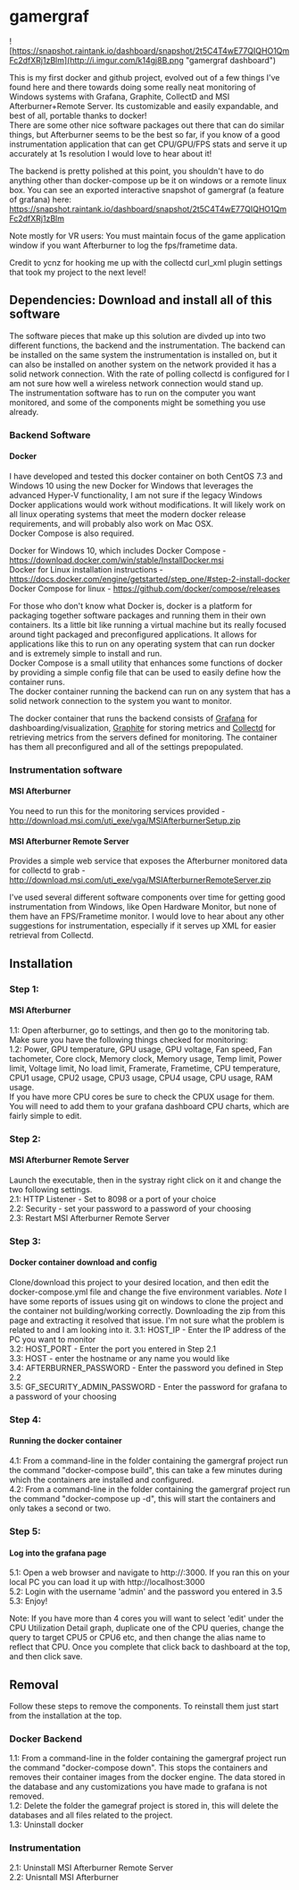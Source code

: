 # gamergraf 
![https://snapshot.raintank.io/dashboard/snapshot/2t5C4T4wE77QIQHO1QmFc2dfXRj1zBlm](http://i.imgur.com/k14gj8B.png "gamergraf dashboard")

This is my first docker and github project, evolved out of a few things I've found here and there towards doing some really neat monitoring of Windows systems with Grafana, Graphite, CollectD and MSI Afterburner+Remote Server. Its customizable and easily expandable, and best of all, portable thanks to docker!  
There are some other nice software packages out there that can do similar things, but Afterburner seems to be the best so far, if you know of a good instrumentation application that can get CPU/GPU/FPS stats and serve it up accurately at 1s resolution I would love to hear about it!
  
The backend is pretty polished at this point, you shouldn't have to do anything other than docker-compose up be it on windows or a remote linux box. You can see an exported interactive snapshot of gamergraf (a feature of grafana) here: https://snapshot.raintank.io/dashboard/snapshot/2t5C4T4wE77QIQHO1QmFc2dfXRj1zBlm  
  
Note mostly for VR users: You must maintain focus of the game application window if you want Afterburner to log the fps/frametime data. 
  
Credit to ycnz for hooking me up with the collectd curl_xml plugin settings that took my project to the next level!  
  
## Dependencies:  Download and install all of this software
The software pieces that make up this solution are divded up into two different functions, the backend and the instrumentation. The backend can be installed on the same system the instrumentation is installed on, but it can also be installed on another system on the network provided it has a solid network connection. With the rate of polling collectd is configured for I am not sure how well a wireless network connection would stand up.  
The instrumentation software has to run on the computer you want monitored, and some of the components might be something you use already.  
  
### Backend Software
#### Docker 
I have developed and tested this docker container on both CentOS 7.3 and Windows 10 using the new Docker for Windows that leverages the advanced Hyper-V functionality, I am not sure if the legacy Windows Docker applications would work without modifications. It will likely work on all linux operating systems that meet the modern docker release requirements, and will probably also work on Mac OSX.  
Docker Compose is also required.  
  
Docker for Windows 10, which includes Docker Compose - https://download.docker.com/win/stable/InstallDocker.msi  
Docker for Linux installation instructions - https://docs.docker.com/engine/getstarted/step_one/#step-2-install-docker  
Docker Compose for linux - https://github.com/docker/compose/releases  
  
For those who don't know what Docker is, docker is a platform for packaging together software packages and running them in their own containers. Its a little bit like running a virtual machine but its really focused around tight packaged and preconfigured applications. It allows for applications like this to run on any operating system that can run docker and is extremely simple to install and run.  
Docker Compose is a small utility that enhances some functions of docker by providing a simple config file that can be used to easily define how the container runs.  
The docker container running the backend can run on any system that has a solid network connection to the system you want to monitor.  
  
The docker container that runs the backend consists of [Grafana](http://www.grafana.com) for dashboarding/visualization, [Graphite](https://graphiteapp.org/) for storing metrics and [Collectd](https://collectd.org/) for retrieving metrics from the servers defined for monitoring. The container has them all preconfigured and all of the settings prepopulated.  
  
###  Instrumentation software
#### MSI Afterburner
You need to run this for the monitoring services provided - http://download.msi.com/uti_exe/vga/MSIAfterburnerSetup.zip
  
#### MSI Afterburner Remote Server
Provides a simple web service that exposes the Afterburner monitored data for collectd to grab - http://download.msi.com/uti_exe/vga/MSIAfterburnerRemoteServer.zip
  
I've used several different software components over time for getting good instrumentation from Windows, like Open Hardware Monitor, but none of them have an FPS/Frametime monitor. I would love to hear about any other suggestions for instrumentation, especially if it serves up XML for easier retrieval from Collectd.  
  
## Installation
### Step 1: 
#### MSI Afterburner
1.1: Open afterburner, go to settings, and then go to the monitoring tab. Make sure you have the following things checked for monitoring:  
1.2: Power, GPU temperature, GPU usage, GPU voltage, Fan speed, Fan tachometer, Core clock, Memory clock, Memory usage, Temp limit, Power limit, Voltage limit, No load limit, Framerate, Frametime, CPU temperature, CPU1 usage, CPU2 usage, CPU3 usage, CPU4 usage, CPU usage, RAM usage.  
If you have more CPU cores be sure to check the CPUX usage for them. You will need to add them to your grafana dashboard CPU charts, which are fairly simple to edit.    
### Step 2:
#### MSI Afterburner Remote Server
Launch the executable, then in the systray right click on it and change the two following settings.  
2.1: HTTP Listener - Set to 8098 or a port of your choice  
2.2: Security - set your password to a password of your choosing  
2.3: Restart MSI Afterburner Remote Server  
### Step 3:
#### Docker container download and config
Clone/download this project to your desired location, and then edit the docker-compose.yml file and change the five environment variables.  *Note* I have some reports of issues using git on windows to clone the project and the container not building/working correctly. Downloading the zip from this page and extracting it resolved that issue. I'm not sure what the problem is related to and I am looking into it.
3.1: HOST_IP - Enter the IP address of the PC you want to monitor  
3.2: HOST_PORT - Enter the port you entered in Step 2.1  
3.3: HOST - enter the hostname or any name you would like  
3.4: AFTERBURNER_PASSWORD - Enter the password you defined in Step 2.2  
3.5: GF_SECURITY_ADMIN_PASSWORD - Enter the password for grafana to a password of your choosing  
### Step 4:
#### Running the docker container
4.1: From a command-line in the folder containing the gamergraf project run the command "docker-compose build", this can take a few minutes during which the containers are installed and configured.  
4.2: From a command-line in the folder containing the gamergraf project run the command "docker-compose up -d", this will start the containers and only takes a second or two.  
### Step 5:
#### Log into the grafana page
5.1: Open a web browser and navigate to http://<ip address of system running docker>:3000. If you ran this on your local PC you can load it up with http://localhost:3000  
5.2: Login with the username 'admin' and the password you entered in 3.5  
5.3: Enjoy!  
  
Note: If you have more than 4 cores you will want to select 'edit' under the CPU Utilization Detail graph, duplicate one of the CPU queries, change the query to target CPU5 or CPU6 etc, and then change the alias name to reflect that CPU. Once you complete that click back to dashboard at the top, and then click save.  
  
## Removal
Follow these steps to remove the components. To reinstall them just start from the installation at the top.  
### Docker Backend  
1.1: From a command-line in the folder containing the gamergraf project run the command "docker-compose down". This stops the containers and removes their container images from the docker engine. The data stored in the database and any customizations you have made to grafana is not removed.  
1.2: Delete the folder the gamegraf project is stored in, this will delete the databases and all files related to the project.  
1.3: Uninstall docker  
### Instrumentation
2.1: Uninstall MSI Afterburner Remote Server  
2.2: Unisntall MSI Afterburner  
